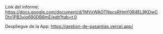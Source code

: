Link del informe: https://docs.google.com/document/d/1MVxWAOTNpcsRHmY0R4EL9KDwCDtx1PB3xjq690DB8mE/edit?tab=t.0

Despliegue de la App: https://gestion-de-pasantias.vercel.app/


